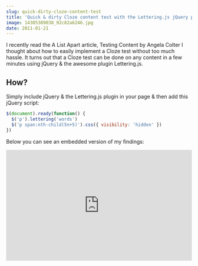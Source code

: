 ```yaml
---
slug: quick-dirty-cloze-content-test
title: 'Quick & dirty Cloze content test with the Lettering.js jQuery plugin'
image: 14305389038_92c82a6246.jpg
date: 2011-01-21
---
```


I recently read the A List Apart article, Testing Content by Angela Colter I thought about how to easily implement a Cloze test without too much hassle. It turns out that a Cloze test can be done on any content in a few minutes using jQuery & the awesome plugin Lettering.js.

## How?

Simply include jQuery & the Lettering.js plugin in your page & then add this jQuery script:

```js
$(document).ready(function() {
  $('p').lettering('words')
  $('p span:nth-child(5n+5)').css({ visibility: 'hidden' })
})
```

Below you can see an embedded version of my findings:

<iframe width="100%" height="300" src="http://jsfiddle.net/mrmartineau/K9aBA/embedded/result,js,css,html" allowfullscreen="allowfullscreen" frameborder="0"></iframe>

